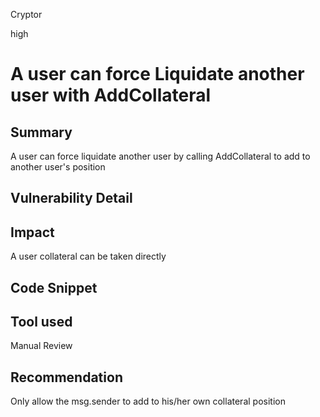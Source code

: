 Cryptor

high

# A user can force Liquidate another user with AddCollateral

## Summary
A user can force liquidate another user by calling AddCollateral to add to another user's position

## Vulnerability Detail

## Impact
A user collateral can be taken directly 

## Code Snippet

## Tool used

Manual Review

## Recommendation
Only allow the msg.sender to add to his/her own collateral position 
